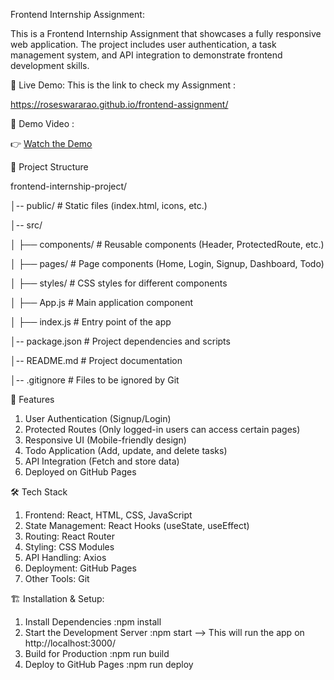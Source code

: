 Frontend Internship Assignment: 

This is a Frontend Internship Assignment that showcases a fully responsive web application. The project includes user authentication, a task management system, and API integration to demonstrate frontend development skills.


🚀 Live Demo: 
This is the link to check my Assignment :

https://roseswararao.github.io/frontend-assignment/


🎥 Demo Video :

👉 [Watch the Demo](https://drive.google.com/file/d/1yD4Ha4HOSpB3w7iC8d9WIlVzTUm1O92X/view?usp=drive_link)



📂 Project Structure

frontend-internship-project/

│-- public/              # Static files (index.html, icons, etc.)

│-- src/

│   ├── components/      # Reusable components (Header, ProtectedRoute, etc.)

│   ├── pages/           # Page components (Home, Login, Signup, Dashboard, Todo)

│   ├── styles/          # CSS styles for different components

│   ├── App.js           # Main application component

│   ├── index.js         # Entry point of the app

│-- package.json         # Project dependencies and scripts

│-- README.md            # Project documentation

│-- .gitignore           # Files to be ignored by Git

🎯 Features

1. User Authentication (Signup/Login)
2. Protected Routes (Only logged-in users can access certain pages)
3. Responsive UI (Mobile-friendly design)
4. Todo Application (Add, update, and delete tasks)
5. API Integration (Fetch and store data)
6. Deployed on GitHub Pages

🛠️ Tech Stack

1. Frontend: React, HTML, CSS, JavaScript
2. State Management: React Hooks (useState, useEffect)
3. Routing: React Router
4. Styling: CSS Modules
5. API Handling: Axios
6. Deployment: GitHub Pages
7. Other Tools: Git


🏗️ Installation & Setup:
1. Install Dependencies
 :npm install
2. Start the Development Server
 :npm start
--> This will run the app on http://localhost:3000/
3. Build for Production
 :npm run build
4. Deploy to GitHub Pages
 :npm run deploy
